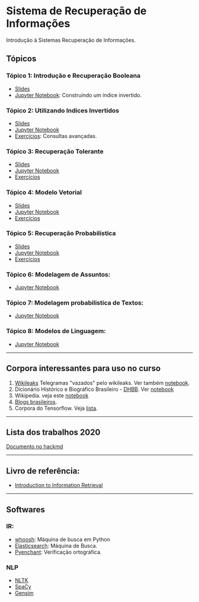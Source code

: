 # Sistema de Recuperação de Informações


Introdução à Sistemas Recuperação de Informações.

## Tópicos

### Tópico 1: Introdução e Recuperação Booleana
 - [Slides](https://github.com/fccoelho/curso-IRI/blob/master/Aula01.pdf)
 - [Jupyter Notebook](https://github.com/fccoelho/curso-IRI/blob/master/Pratica1.ipynb): Construindo um índice invertido.

### Tópico 2: Utilizando Indices Invertidos
 - [Slides](https://github.com/fccoelho/curso-IRI/blob/master/Aula02.pdf)
 - [Jupyter Notebook](https://github.com/fccoelho/curso-IRI/blob/master/Usando%20o%20Whoosh.ipynb)
 - [Exercícios](https://github.com/fccoelho/curso-IRI/blob/master/Lista%20de%20Exercicios-1.ipynb): Consultas avançadas.

### Tópico 3: Recuperação Tolerante
 - [Slides](https://github.com/fccoelho/curso-IRI/blob/master/Aula03.pdf)
 - [Jupyter Notebook](https://github.com/fccoelho/curso-IRI/blob/master/Pratica1.ipynb)
 - [Exercícios]()

### Tópico 4: Modelo Vetorial
 - [Slides](https://github.com/fccoelho/curso-IRI/blob/master/Aula06.pdf)
 - [Jupyter Notebook](https://github.com/fccoelho/curso-IRI/blob/master/Pr%C3%A1tica%202.ipynb)
 - [Exercícios](https://github.com/fccoelho/curso-IRI/blob/master/Lista%20de%20Exercicios-2.ipynb)


### Tópico 5: Recuperação Probabilística
 - [Slides](https://github.com/fccoelho/curso-IRI/blob/master/Aula11.pdf)
 - [Jupyter Notebook]()
 - [Exercícios](https://github.com/fccoelho/curso-IRI/blob/master/Lista%20de%20Exercicios%203.ipynb)


### Tópico 6: Modelagem de Assuntos:
 - [Jupyter Notebook](https://github.com/fccoelho/curso-IRI/blob/master/Pratica%203%20-%20Modelando%20assuntos.ipynb)

### Tópico 7: Modelagem probabilistica de Textos:
 - [Jupyter Notebook](https://github.com/fccoelho/curso-IRI/blob/master/Pr%C3%A1tica%204%20-%20Modelos%20probabil%C3%ADsticos%20de%20texto.ipynb)

### Tópico 8: Modelos de Linguagem:
 - [Jupyter Notebook](https://github.com/fccoelho/curso-IRI/blob/master/Pratica%205%20Modelos%20de%20Linguagem.ipynb)

-------------------------

## Corpora interessantes para uso no curso
1. [Wikileaks](https://archive.org/details/wikileaks-cables-csv) Telegramas "vazados" pelo wikileaks. Ver também [notebook](https://github.com/fccoelho/curso-IRI/blob/master/Wikileaks_ElasticSearch.ipynb).
2. Dicionário Histórico e Biográfico Brasileiro - [DHBB](https://github.com/cpdoc/dhbb). Ver [notebook](https://github.com/fccoelho/text-mining-cientistas-sociais/blob/master/Capitulo_1.ipynb)
3. Wikipedia. veja este [notebook](https://github.com/Tanu-N-Prabhu/Python/blob/master/Wikipedia_API_for_Python.ipynb)
4. [Blogs brasileiros](https://www.inf.pucrs.br/linatural/wordpress/recursos-e-ferramentas/blogset-br/).
5. Corpora do Tensorflow. Veja [lista](https://www.tensorflow.org/datasets/catalog/overview#text).
--------------

## Lista dos trabalhos 2020
[Documento no hackmd](https://hackmd.io/JwVgJgRgxgLAzFAtARgEwQGaJsOAGRCGAdgLwzmmRgFNlka8g===)

-------------------------

## Livro de referência:

* [Introduction to Information Retrieval](http://nlp.stanford.edu/IR-book/)


--------------------------------
## Softwares

### IR:
 - [whoosh](https://whoosh.readthedocs.io/en/latest/intro.html): Máquina de busca em Python
 - [Elasticsearch](https://www.elastic.co/pt/elasticsearch/): Máquina de Busca.
 - [Pyenchant](https://pyenchant.github.io/pyenchant/): Verificação ortográfica.

### NLP

 - [NLTK](https://www.nltk.org/) 
 - [SpaCy](https://spacy.io/)
 - [Gensim](https://github.com/RaRe-Technologies/gensim)
